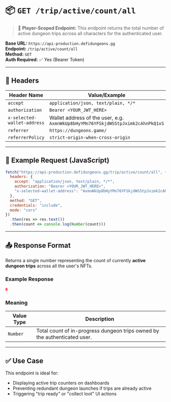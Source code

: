 # 📦 `GET /trip/active/count/all`

> 🔐 **Player-Scoped Endpoint:** This endpoint returns the total number of active dungeon trips across all characters for the authenticated user.

**Base URL:** `https://api-production.defidungeons.gg`  
**Endpoint:** `/trip/active/count/all`  
**Method:** `GET`  
**Auth Required:** ✅ Yes (Bearer Token)

---

## 🔐 Headers

| Header Name                   | Value/Example                                                                                         |
|------------------------------|-------------------------------------------------------------------------------------------------------|
| `accept`                     | `application/json, text/plain, */*`                                                                  |
| `authorization`              | `Bearer <YOUR_JWT_HERE>`                                                                             |
| `x-selected-wallet-address`  | Wallet address of the user, e.g. `AxmnWkUp8bHyYMn76YFSkjdWSStpJximk2cAhnPkQ1xS`                        |
| `referrer`                   | `https://dungeons.game/`                                                                             |
| `referrerPolicy`             | `strict-origin-when-cross-origin`                                                                    |

---

## 🧾 Example Request (JavaScript)

```javascript
fetch("https://api-production.defidungeons.gg/trip/active/count/all", {
  headers: {
    accept: "application/json, text/plain, */*",
    authorization: "Bearer <YOUR_JWT_HERE>",
    "x-selected-wallet-address": "AxmnWkUp8bHyYMn76YFSkjdWSStpJximk2cAhnPkQ1xS"
  },
  method: "GET",
  credentials: "include",
  mode: "cors"
})
  .then(res => res.text())
  .then(count => console.log(Number(count)))
```

---

## 📤 Response Format

Returns a single number representing the count of currently **active dungeon trips** across all the user's NFTs.

### Example Response

```json
0
```

### Meaning

| Value Type | Description |
|------------|-------------|
| `Number`   | Total count of in-progress dungeon trips owned by the authenticated user. |

---

## ✅ Use Case

This endpoint is ideal for:
- Displaying active trip counters on dashboards
- Preventing redundant dungeon launches if trips are already active
- Triggering "trip ready" or "collect loot" UI actions